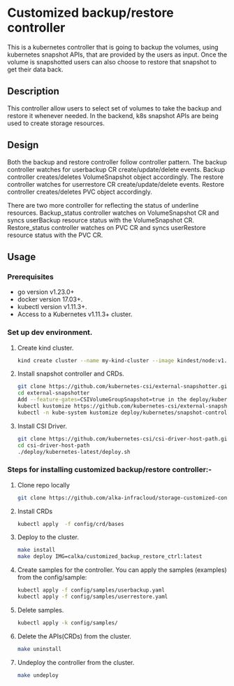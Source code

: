 # Customized backup/restore controller
This is a kubernetes controller that is going to backup the volumes, using kubernetes snapshot APIs, that are provided by the users as input. Once the volume is snapshotted users can also choose to restore that snapshot to get their data back.

## Description
This controller allow users to select set of volumes to take the backup and restore it whenever needed. In the backend, k8s snapshot APIs are being used to create storage resources. 

## Design 
Both the backup and restore controller follow controller pattern. The backup controller watches for userbackup CR create/update/delete events. Backup controller creates/deletes VolumeSnapshot object accordingly. The restore controller watches for userrestore CR create/update/delete events. Restore controller creates/deletes PVC object accordingly.

There are two more controller for reflecting the status of underline resources. Backup_status controller watches on VolumeSnapshot CR and syncs userBackup resource status with the VolumeSnapshot CR. Restore_status controller watches on PVC CR and syncs userRestore resource status with the PVC CR. 

## Usage

### Prerequisites
- go version v1.23.0+
- docker version 17.03+.
- kubectl version v1.11.3+.
- Access to a Kubernetes v1.11.3+ cluster.

### Set up dev environment. 
1. Create kind cluster. 
    ```sh
    kind create cluster --name my-kind-cluster --image kindest/node:v1.32.3
    ```
2. Install snapshot controller and CRDs. 
    ```sh
    git clone https://github.com/kubernetes-csi/external-snapshotter.git
    cd external-snapshotter
    Add --feature-gates=CSIVolumeGroupSnapshot=true in the deploy/kubernetes/snapshot-controller/setup-snapshot-controller.yaml
    kubectl kustomize https://github.com/kubernetes-csi/external-snapshotter/client/config/crd | kubectl create -f -
    kubectl -n kube-system kustomize deploy/kubernetes/snapshot-controller | kubectl create -f -
    ```
3. Install CSI Driver.
    ```sh
    git clone https://github.com/kubernetes-csi/csi-driver-host-path.git
    cd csi-driver-host-path
    ./deploy/kubernetes-latest/deploy.sh
    ```

### Steps for installing customized backup/restore controller:- 
1. Clone repo locally 
    ```sh
    git clone https://github.com/alka-infracloud/storage-customized-controller.git
    ```

2. Install CRDs
    ```sh
    kubectl apply  -f config/crd/bases
    ```

3. Deploy to the cluster.
    ```sh
    make install
    make deploy IMG=calka/customized_backup_restore_ctrl:latest
    ```

4. Create samples for the controller.
You can apply the samples (examples) from the config/sample:
    ```sh
   kubectl apply -f config/samples/userbackup.yaml
   kubectl apply -f config/samples/userrestore.yaml
   ```

5. Delete samples. 
    ```sh
    kubectl apply -k config/samples/
    ```

6. Delete the APIs(CRDs) from the cluster.

    ```sh
    make uninstall
    ```

7. Undeploy the controller from the cluster.

    ```sh
    make undeploy
    ```
